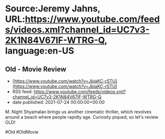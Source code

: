 # Source:Jeremy Jahns, URL:https://www.youtube.com/feeds/videos.xml?channel_id=UC7v3-2K1N84V67IF-WTRG-Q, language:en-US

## Old - Movie Review
 - [https://www.youtube.com/watch?v=JbiaKC-rSTU](https://www.youtube.com/watch?v=JbiaKC-rSTU)
 - RSS feed: https://www.youtube.com/feeds/videos.xml?channel_id=UC7v3-2K1N84V67IF-WTRG-Q
 - date published: 2021-07-24 00:00:00+00:00

M. Night Shyamalan brings us another cinematic thriller, which revolves around a beach where people rapidly age. Curiosity piqued, so let's review OLD!

#Old #OldMovie

